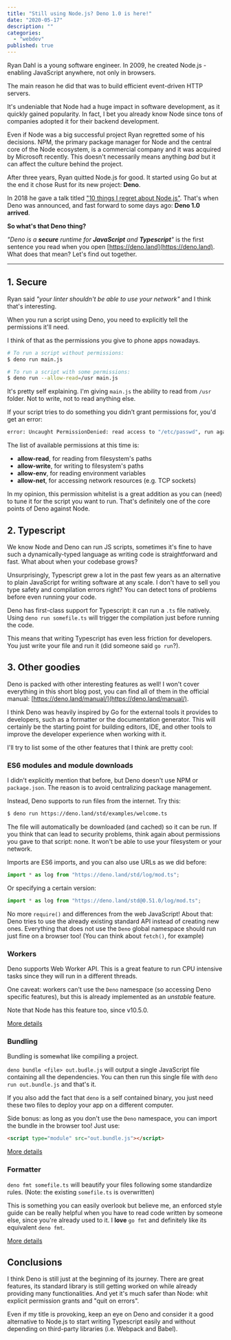```yaml
---
title: "Still using Node.js? Deno 1.0 is here!"
date: "2020-05-17"
description: ""
categories:
  - "webdev"
published: true
---
```


Ryan Dahl is a young software engineer. In 2009, he created Node.js - enabling
JavaScript anywhere, not only in browsers.

The main reason he did that was to build efficient event-driven HTTP servers.

It's undeniable that Node had a huge impact in software development, as it
quickly gained popularity. In fact, I bet you already know Node since tons of
companies adopted it for their backend development.

Even if Node was a big successful project Ryan regretted some of his decisions.
NPM, the primary package manager for Node and the central core of the Node
ecosystem, is a commercial company and it was acquired by Microsoft recently.
This doesn't necessarily means anything *bad* but it can affect the culture
behind the project.

After three years, Ryan quitted Node.js for good. It started using Go but at
the end it chose Rust for its new project: **Deno**.

In 2018 he gave a talk titled ["10 things I regret about
Node.js"](https://youtu.be/M3BM9TB-8yA). That's when Deno was announced, and
fast forward to some days ago: **Deno 1.0 arrived**.

**So what's that Deno thing?**

*"Deno is a **secure** runtime for **JavaScript** and **Typescript**"*
is the first sentence you read when you open
[https://deno.land](https://deno.land). What does that mean? Let's find out
together.

---

## 1. Secure

Ryan said *"your linter shouldn't be able to use your network"* and I think
that's interesting. 

When you run a script using Deno, you need to explicitly tell the permissions
it'll need.

I think of that as the permissions you give to phone apps nowadays.

```sh
# To run a script without permissions:
$ deno run main.js

# To run a script with some permissions:
$ deno run --allow-read=/usr main.js
```

It's pretty self explaining. I'm giving `main.js` the ability to read from
`/usr` folder. Not to write, not to read anything else.

If your script tries to do something you didn’t grant permissions for, you'd
get an error:

```sh
error: Uncaught PermissionDenied: read access to "/etc/passwd", run again with the --allow-read flag
```

The list of available permissions at this time is:
- **allow-read**, for reading from filesystem's paths
- **allow-write**, for writing to filesystem's paths
- **allow-env**, for reading environment variables
- **allow-net**, for accessing network resources (e.g. TCP sockets)

In my opinion, this permission whitelist is a great addition as you can (need)
to tune it for the script you want to run. That's definitely one of the core
points of Deno against Node.


## 2. Typescript

We know Node and Deno can run JS scripts, sometimes it's fine to have such a
dynamically-typed language as writing code is straightforward and fast. What
about when your codebase grows?

Unsurprisingly, Typescript grew a lot in the past few years as an alternative
to plain JavaScript for writing software at any scale. I don't have to sell you
type safety and compilation errors right? You can detect tons of problems
before even running your code.

Deno has first-class support for Typescript: it can run a `.ts` file natively.
Using `deno run somefile.ts` will trigger the compilation just before running
the code.

This means that writing Typescript has even less friction for developers. You
just write your file and run it (did someone said `go run`?).


## 3. Other goodies

Deno is packed with other interesting features as well! I won't cover
everything in this short blog post, you can find all of them in the official
manual: [https://deno.land/manual/](https://deno.land/manual/).

I think Deno was heavily inspired by Go for the external tools it provides to
developers, such as a formatter or the documentation generator. This will
certainly be the starting point for building editors, IDE, and other tools to
improve the developer experience when working with it.

I'll try to list some of the other features that I think are pretty cool:

### ES6 modules and module downloads

I didn't explicitly mention that before, but Deno doesn't use NPM or
`package.json`. The reason is to avoid centralizing package management.

Instead, Deno supports to run files from the internet. Try this:

```sh
$ deno run https://deno.land/std/examples/welcome.ts
```

The file will automatically be downloaded (and cached) so it can be run. If you
think that can lead to security problems, think again about permissions you
gave to that script: none. It won't be able to use your filesystem or your
network.

Imports are ES6 imports, and you can also use URLs as we did before:

```js
import * as log from "https://deno.land/std/log/mod.ts";
```

Or specifying a certain version:

```js
import * as log from "https://deno.land/std@0.51.0/log/mod.ts";
```

No more `require()` and differences from the web JavaScript! 
About that: Deno tries to use the already existing standard API instead of
creating new ones. Everything that does not use the `Deno` global namespace
should run just fine on a browser too! (You can think about `fetch()`, for
example)


### Workers

Deno supports Web Worker API. This is a great feature to run CPU intensive
tasks since they will run in a different threads.

One caveat: workers can't use the `Deno` namespace (so accessing Deno specific
features), but this is already implemented as an *unstable* feature.

Note that Node has this feature too, since v10.5.0.

[More details](https://deno.land/manual/runtime/workers)


### Bundling

Bundling is somewhat like compiling a project.

`deno bundle <file> out.budle.js` will output a single JavaScript file
containing all the dependencies.
You can then run this single file with `deno run out.bundle.js` and that's it.

If you also add the fact that `deno` is a self contained binary, you just need
these two files to deploy your app on a different computer.

Side bonus: as long as you don't use the `Deno` namespace, you can import the
bundle in the browser too! Just use:

```html
<script type="module" src="out.bundle.js"></script>
```

[More details](https://deno.land/manual/tools/bundler)


### Formatter

`deno fmt somefile.ts` will beautify your files following some standardize
rules. (Note: the existing `somefile.ts` is overwritten)

This is something you can easily overlook but believe me, an enforced style
guide can be really helpful when you have to read code written by someone else,
since you're already used to it. I **love** `go fmt` and definitely like its
equivalent `deno fmt`.

[More details](https://deno.land/manual/tools/formatter)


## Conclusions

I think Deno is still just at the beginning of its journey. There are great
features, its standard library is still getting worked on while already
providing many functionalities. And yet it's much safer than Node: whit
explicit permission grants and "quit on errors".

Even if my title is provoking, keep an eye on Deno and consider it a good
alternative to Node.js to start writing Typescript easily and without depending
on third-party libraries (i.e. Webpack and Babel).

